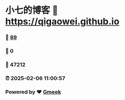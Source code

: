 # 小七的博客 :link: https://qigaowei.github.io 
### :page_facing_up: [89](https://qigaowei.github.io/tag.html) 
### :speech_balloon: 0 
### :hibiscus: 47212 
### :alarm_clock: 2025-02-06 11:00:57 
### Powered by :heart: [Gmeek](https://github.com/Meekdai/Gmeek)

